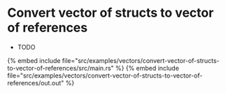 # Convert vector of structs to vector of references

* TODO

{% embed include file="src/examples/vectors/convert-vector-of-structs-to-vector-of-references/src/main.rs" %}
{% embed include file="src/examples/vectors/convert-vector-of-structs-to-vector-of-references/out.out" %}



